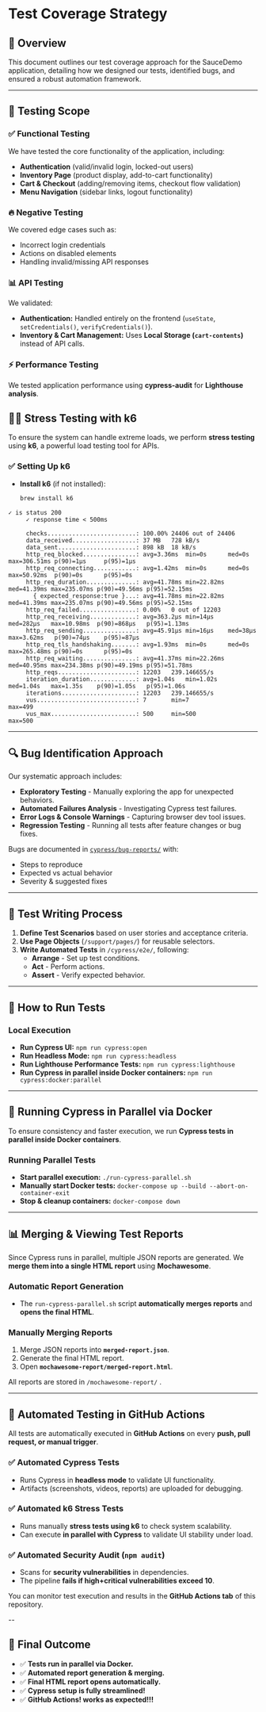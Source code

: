 # Test Coverage Strategy

## 📖 Overview
This document outlines our test coverage approach for the SauceDemo application, detailing how we designed our tests, identified bugs, and ensured a robust automation framework.

---

## 🧪 **Testing Scope**

### ✅ **Functional Testing**
We have tested the core functionality of the application, including:
- **Authentication** (valid/invalid login, locked-out users)
- **Inventory Page** (product display, add-to-cart functionality)
- **Cart & Checkout** (adding/removing items, checkout flow validation)
- **Menu Navigation** (sidebar links, logout functionality)

### 🔥 **Negative Testing**
We covered edge cases such as:
- Incorrect login credentials
- Actions on disabled elements
- Handling invalid/missing API responses

### 📊 **API Testing**
We validated:
- **Authentication:** Handled entirely on the frontend (`useState`, `setCredentials()`, `verifyCredentials()`).
- **Inventory & Cart Management:** Uses **Local Storage (`cart-contents`)** instead of API calls.

### ⚡ **Performance Testing**
We tested application performance using **cypress-audit** for **Lighthouse analysis**.

## 🏋️‍♂️ **Stress Testing with k6**
To ensure the system can handle extreme loads, we perform **stress testing** using **k6**, a powerful load testing tool for APIs.

### ✅ **Setting Up k6**
- **Install k6** (if not installed):
  ```sh
  brew install k6

```
✓ is status 200
     ✓ response time < 500ms

     checks.........................: 100.00% 24406 out of 24406
     data_received..................: 37 MB   728 kB/s
     data_sent......................: 898 kB  18 kB/s
     http_req_blocked...............: avg=3.36ms  min=0s      med=0s      max=306.51ms p(90)=1µs     p(95)=1µs    
     http_req_connecting............: avg=1.42ms  min=0s      med=0s      max=50.92ms  p(90)=0s      p(95)=0s     
     http_req_duration..............: avg=41.78ms min=22.82ms med=41.39ms max=235.07ms p(90)=49.56ms p(95)=52.15ms
       { expected_response:true }...: avg=41.78ms min=22.82ms med=41.39ms max=235.07ms p(90)=49.56ms p(95)=52.15ms
     http_req_failed................: 0.00%   0 out of 12203
     http_req_receiving.............: avg=363.2µs min=14µs    med=282µs   max=10.98ms  p(90)=868µs   p(95)=1.13ms 
     http_req_sending...............: avg=45.91µs min=16µs    med=38µs    max=3.62ms   p(90)=74µs    p(95)=87µs   
     http_req_tls_handshaking.......: avg=1.93ms  min=0s      med=0s      max=265.48ms p(90)=0s      p(95)=0s     
     http_req_waiting...............: avg=41.37ms min=22.26ms med=40.95ms max=234.38ms p(90)=49.19ms p(95)=51.78ms
     http_reqs......................: 12203   239.146655/s
     iteration_duration.............: avg=1.04s   min=1.02s   med=1.04s   max=1.35s    p(90)=1.05s   p(95)=1.06s  
     iterations.....................: 12203   239.146655/s
     vus............................: 7       min=7              max=499
     vus_max........................: 500     min=500            max=500
```
---

## 🔍 **Bug Identification Approach**
Our systematic approach includes:
- **Exploratory Testing** - Manually exploring the app for unexpected behaviors.
- **Automated Failures Analysis** - Investigating Cypress test failures.
- **Error Logs & Console Warnings** - Capturing browser dev tool issues.
- **Regression Testing** - Running all tests after feature changes or bug fixes.

Bugs are documented in [`cypress/bug-reports/`](./cypress/bug-reports/) with:
- Steps to reproduce
- Expected vs actual behavior
- Severity & suggested fixes

---

## 📝 **Test Writing Process**
1. **Define Test Scenarios** based on user stories and acceptance criteria.
2. **Use Page Objects** (`/support/pages/`) for reusable selectors.
3. **Write Automated Tests** in `/cypress/e2e/`, following:
   - **Arrange** - Set up test conditions.
   - **Act** - Perform actions.
   - **Assert** - Verify expected behavior.

---

## 🚀 **How to Run Tests**
### **Local Execution**
- **Run Cypress UI:** `npm run cypress:open`
- **Run Headless Mode:** `npm run cypress:headless`
- **Run Lighthouse Performance Tests:** `npm run cypress:lighthouse`
- **Run Cypress in parallel inside Docker containers:** `npm run cypress:docker:parallel`

---

## 🐳 **Running Cypress in Parallel via Docker**
To ensure consistency and faster execution, we run **Cypress tests in parallel inside Docker containers**.

### **Running Parallel Tests**
- **Start parallel execution:** `./run-cypress-parallel.sh`
- **Manually start Docker tests:** `docker-compose up --build --abort-on-container-exit`
- **Stop & cleanup containers:** `docker-compose down`

---

## 📊 **Merging & Viewing Test Reports**
Since Cypress runs in parallel, multiple JSON reports are generated. We **merge them into a single HTML report** using **Mochawesome**.

### **Automatic Report Generation**
- The `run-cypress-parallel.sh` script **automatically merges reports** and **opens the final HTML**.

### **Manually Merging Reports**
1. Merge JSON reports into **`merged-report.json`**.
2. Generate the final HTML report.
3. Open **`mochawesome-report/merged-report.html`**.

All reports are stored in `/mochawesome-report/` .

---

## 🚀 **Automated Testing in GitHub Actions**
All tests are automatically executed in **GitHub Actions** on every **push, pull request, or manual trigger**.

### ✅ **Automated Cypress Tests**
- Runs Cypress in **headless mode** to validate UI functionality.
- Artifacts (screenshots, videos, reports) are uploaded for debugging.

### ✅ **Automated k6 Stress Tests**
- Runs manually **stress tests using k6** to check system scalability.
- Can execute **in parallel with Cypress** to validate UI stability under load.

### ✅ **Automated Security Audit (`npm audit`)**
- Scans for **security vulnerabilities** in dependencies.
- The pipeline **fails if high+critical vulnerabilities exceed 10**.

You can monitor test execution and results in the **GitHub Actions tab** of this repository.

--

## 🎯 **Final Outcome**
- ✅ **Tests run in parallel via Docker.**
- ✅ **Automated report generation & merging.**
- ✅ **Final HTML report opens automatically.**
- ✅ **Cypress setup is fully streamlined!**
- ✅ **GitHub Actions! works as expected!!!**
